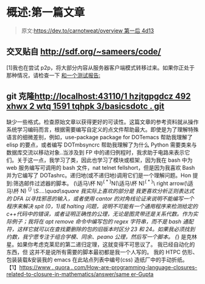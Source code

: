 # 概述:第一篇文章

> 原文:[https://dev.to/carnotweat/overview 第一后 4d13](https://dev.to/carnotweat/overview--first-post-4d13)

## [](#crossposted-from-httpsdforgsameerscode)交叉贴自 http://sdf.org/~sameers/code/

[1]我也在尝试 p2p，将大部分内容从服务器客户端模式转移过来。如果你正处于那种情况，请检查一下
[和一个测试报告:](http://localhost:43110/1HzjtGpGskdCz492xHWX2wtQ1591tqhpK3/code)

## [](#git-clone-httplocalhost431101hzjtgpgskdcz492xhwx2wtq1591tqhpk3basicsdotcgit)git 克隆[http://localhost:43110/1 hzjtgpgdcz 492 xhwx 2 wtq 1591 tqhpk 3/basicsdotc . git](http://localhost:43110/1HzjtGpGskdCz492xHWX2wtQ1591tqhpK3/basicsDOTc.git)

缺少一些格式。检查原始文章以获得更好的可读性。这篇文章的参考资料就从操作系统学习编码而言，根据需要编写自定义的点文件帮助最大。即使是为了理解特殊语言的细微差别，例如，use-package package for DOTemacs 帮助我理解了 elisp 的要点，或者编写 DOTmbsyncrc 帮助我理解了为什么 Python 需要类来与数据库交流以移动对象..当涉及到 FP 中的递归例程时，我求助于电路来表示它们。关于这一点，我学习了类，因此也学习了模块或框架，因为我在 bash 中为 web 服务编写可调用的 bash 文件，nat telnet fellshort，但是因为我喜欢 Bash 并为它编写了 DOTashrc。递归地(或不递归地)调用它们是一个理解问题。Hon 提到:筛选邮件过滤器的脚本。
(\适马\杯 N)<sup>{ * }</sup>N(\适马\杯 N)<sup>{ * }</sup>\ right arrow(\适马\杯 N) <sup>{*}</sup> \S....\quad\square
我实际上喜欢的部分是
我更喜欢分析正则表达式的 DFA 以寻找邪恶的输入，或者使用 cantor 的对角线论证来说明不能编写一个程序来解决 spit (0，1)或 halting 问题，说明不可能有一个通用程序来检测给定的 c++代码中的错误，或者证明正确性的公理，无论是图灵带还是关系代数。作为实际例子；我将在 apt remove 命令中编写包的 regex 字符串，而不是 bash 通配符，这样它就可以在查找要删除的包的旧版本时区分 23 和 24。如果我必须找到约数，我宁愿专注于组合学模、同余、peano 公理，然后写一个脚本。
{*}
是克林星。如果你考虑克莱尼的第二递归定理，这就变得不可思议了。
我已经自动化的东西，但
这并不是说所有需要的脚本最初都是我一个人写的。
我的 HTPC
仿形、包装装载&安装我的 emacs
在此站点列表中编号(css)
造纸厂中的手动折纸。
【1】[https://www . quora . com/How-are-programming-language-closures-related-to-closure-in-mathematics/answer/same er-Gupta](https://www.quora.com/How-are-programming-language-closures-related-to-closure-in-mathematics/answer/Sameer-Gupta)